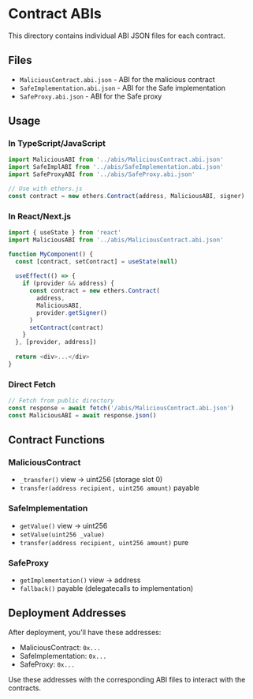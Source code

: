 # Contract ABIs

This directory contains individual ABI JSON files for each contract.

## Files

- `MaliciousContract.abi.json` - ABI for the malicious contract
- `SafeImplementation.abi.json` - ABI for the Safe implementation
- `SafeProxy.abi.json` - ABI for the Safe proxy

## Usage

### In TypeScript/JavaScript

```typescript
import MaliciousABI from '../abis/MaliciousContract.abi.json'
import SafeImplABI from '../abis/SafeImplementation.abi.json'
import SafeProxyABI from '../abis/SafeProxy.abi.json'

// Use with ethers.js
const contract = new ethers.Contract(address, MaliciousABI, signer)
```

### In React/Next.js

```typescript
import { useState } from 'react'
import MaliciousABI from '../abis/MaliciousContract.abi.json'

function MyComponent() {
  const [contract, setContract] = useState(null)
  
  useEffect(() => {
    if (provider && address) {
      const contract = new ethers.Contract(
        address,
        MaliciousABI,
        provider.getSigner()
      )
      setContract(contract)
    }
  }, [provider, address])
  
  return <div>...</div>
}
```

### Direct Fetch

```typescript
// Fetch from public directory
const response = await fetch('/abis/MaliciousContract.abi.json')
const MaliciousABI = await response.json()
```

## Contract Functions

### MaliciousContract
- `_transfer()` view → uint256 (storage slot 0)
- `transfer(address recipient, uint256 amount)` payable

### SafeImplementation
- `getValue()` view → uint256
- `setValue(uint256 _value)`
- `transfer(address recipient, uint256 amount)` pure

### SafeProxy
- `getImplementation()` view → address
- `fallback()` payable (delegatecalls to implementation)

## Deployment Addresses

After deployment, you'll have these addresses:
- MaliciousContract: `0x...`
- SafeImplementation: `0x...`
- SafeProxy: `0x...`

Use these addresses with the corresponding ABI files to interact with the contracts.

